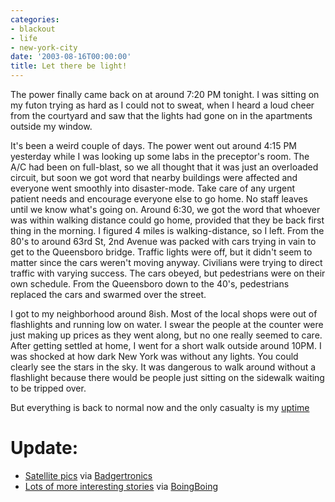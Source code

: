 ```yaml
---
categories:
- blackout
- life
- new-york-city
date: '2003-08-16T00:00:00'
title: Let there be light!
---
```



The power finally came back on at around 7:20 PM tonight. I was
sitting on my futon trying as hard as I could not to sweat, when I
heard a loud cheer from the courtyard and saw that the lights had gone
on in the apartments outside my window.

It's been a weird couple of days. The power went out around 4:15 PM
yesterday while I was looking up some labs in the preceptor's
room. The A/C had been on full-blast, so we all thought that it was
just an overloaded circuit, but soon we got word that nearby buildings
were affected and everyone went smoothly into disaster-mode. Take care
of any urgent patient needs and encourage everyone else to go home. No
staff leaves until we know what's going on. Around 6:30, we got the
word that whoever was within walking distance could go home, provided
that they be back first thing in the morning. I figured 4 miles is
walking-distance, so I left. From the 80's to around 63rd St, 2nd
Avenue was packed with cars trying in vain to get to the Queensboro
bridge. Traffic lights were off, but it didn't seem to matter since
the cars weren't moving anyway. Civilians were trying to direct
traffic with varying success. The cars obeyed, but pedestrians were on
their own schedule. From the Queensboro down to the 40's, pedestrians
replaced the cars and swarmed over the street.

I got to my neighborhood around 8ish. Most of the local shops were out
of flashlights and running low on water. I swear the people at the
counter were just making up prices as they went along, but no one
really seemed to care. After getting settled at home, I went for a
short walk outside around 10PM. I was shocked at how dark New York was
without any lights. You could clearly see the stars in the sky. It was
dangerous to walk around without a flashlight because there would be
people just sitting on the sidewalk waiting to be tripped over.

But everything is back to normal now and the only casualty is my [uptime](http://en.wikipedia.org/wiki/Uptime)

Update:
=======

- [Satellite pics](http://www.globalsecurity.org/eye/blackout_2003.htm) via [Badgertronics](http://badgertronics.com/blog)
- [Lots of more interesting stories](http://www.quicktopic.com/23/H/JwZLefNGAwM8/p-1.-1) via [BoingBoing](http://boingboing.net/)
